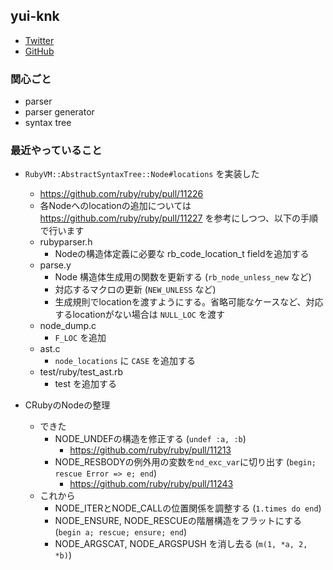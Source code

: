 ## yui-knk

- [Twitter](https://twitter.com/spikeolaf)
- [GitHub](https://github.com/yui-knk)

### 関心ごと

- parser
- parser generator
- syntax tree

### 最近やっていること

- `RubyVM::AbstractSyntaxTree::Node#locations` を実装した
  - https://github.com/ruby/ruby/pull/11226
  - 各Nodeへのlocationの追加については https://github.com/ruby/ruby/pull/11227 を参考にしつつ、以下の手順で行います
  - rubyparser.h
    - Nodeの構造体定義に必要な rb_code_location_t fieldを追加する
  - parse.y
    - Node 構造体生成用の関数を更新する (`rb_node_unless_new` など)
    - 対応するマクロの更新 (`NEW_UNLESS` など)
    - 生成規則でlocationを渡すようにする。省略可能なケースなど、対応するlocationがない場合は `NULL_LOC` を渡す
  - node_dump.c
    - `F_LOC` を追加
  - ast.c
    - `node_locations` に `CASE` を追加する
  - test/ruby/test_ast.rb
    - test を追加する

- CRubyのNodeの整理
  - できた
    - NODE_UNDEFの構造を修正する (`undef :a, :b`)
      - https://github.com/ruby/ruby/pull/11213
    - NODE_RESBODYの例外用の変数を`nd_exc_var`に切り出す (`begin; rescue Error => e; end`)
      - https://github.com/ruby/ruby/pull/11243
  - これから
    - NODE_ITERとNODE_CALLの位置関係を調整する (`1.times do end`)
    - NODE_ENSURE, NODE_RESCUEの階層構造をフラットにする (`begin a; rescue; ensure; end`)
    - NODE_ARGSCAT, NODE_ARGSPUSH を消し去る (`m(1, *a, 2, *b)`)
